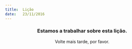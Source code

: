 ```yaml
---
title:  Lição
date:   23/11/2016
---
```


### <center>Estamos a trabalhar sobre esta lição.</center>
<center>Volte mais tarde, por favor.</center>